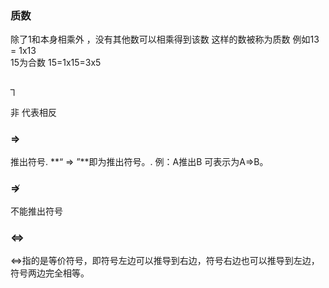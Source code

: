 ### 质数
除了1和本身相乘外 ，没有其他数可以相乘得到该数 这样的数被称为质数
例如13 = 1x13  
15为合数 15=1x15=3x5

### ┐  
非 代表相反

### ⇒
推出符号. **“ ⇒ ”**即为推出符号。. 例：A推出B 可表示为A⇒B。

### ⇏
不能推出符号

### ⇔
⇔指的是等价符号，即符号左边可以推导到右边，符号右边也可以推导到左边，符号两边完全相等。
